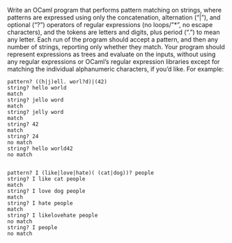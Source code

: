 Write an OCaml program that performs pattern matching on strings, where patterns are expressed using only the concatenation, alternation (“|”), and optional (“?”) operators of regular expressions (no loops/”*”, no escape characters), and the tokens are letters and digits, plus period (“.”) to mean any letter. Each run of the program should accept a pattern, and then any number of strings, reporting only whether they match. Your program should represent expressions as trees and evaluate on the inputs, without using any regular expressions or OCaml’s regular expression libraries except for matching the individual alphanumeric characters, if you’d like. For example:
    
    pattern? ((h|j)ell. worl?d)|(42)
    string? hello world
    match
    string? jello word
    match
    string? jelly word
    match
    string? 42
    match
    string? 24
    no match
    string? hello world42
    no match


    pattern? I (like|love|hate)( (cat|dog))? people
    string? I like cat people
    match
    string? I love dog people
    match
    string? I hate people
    match
    string? I likelovehate people
    no match
    string? I people
    no match
